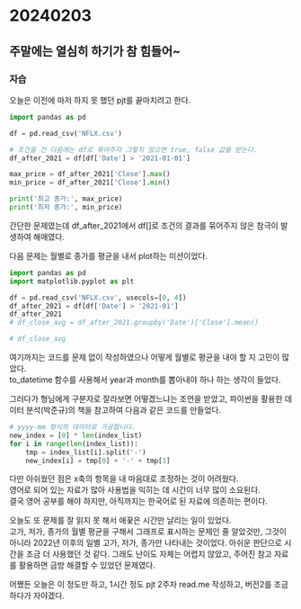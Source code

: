 # 20240203
## 주말에는 열심히 하기가 참 힘들어~
### 자습
오늘은 이전에 마저 하지 못 했던 pjt를 끝마치려고 한다.

``` python
import pandas as pd

df = pd.read_csv('NFLX.csv')

# 조건을 건 다음에는 df로 묶어주자 그렇지 않으면 true, false 값을 받는다.
df_after_2021 = df[df['Date'] > '2021-01-01']

max_price = df_after_2021['Close'].max()
min_price = df_after_2021['Close'].min()

print('최고 종가:', max_price)
print('최저 종가:', min_price)
```
간단한 문제였는데 df_after_2021에서 df[]로 조건의 결과를 묶어주지 않은 참극이 발생하여 해매였다.  

다음 문제는 월별로 종가를 평균을 내서 plot하는 미션이었다.
``` python
import pandas as pd
import matplotlib.pyplot as plt

df = pd.read_csv('NFLX.csv', usecols=[0, 4])
df_after_2021 = df[df['Date'] > '2021-01']
df_after_2021
# df_close_avg = df_after_2021.groupby('Date')['Close'].mean()

# df_close_avg
```
여기까지는 코드를 문제 없이 작성하였으나 어떻게 월별로 평균을 내야 할 지 고민이 많았다.  
to_datetime 함수를 사용해서 year과 month를 뽑아내야 하나 하는 생각이 들었다.  

그러다가 형님에게 구분자로 잘라보면 어떻겠느냐는 조언을 받았고, 파이썬을 활용한 데이터 분석(박준규)의 책을 참고하여 다음과 같은 코드를 만들었다.

``` python
# yyyy-mm 형식의 데이터로 가공합니다.
new_index = [0] * len(index_list)
for i in range(len(index_list)):
    tmp = index_list[i].split('-')
    new_index[i] = tmp[0] + '-' + tmp[1]
```
다만 아쉬웠던 점은 x축의 항목을 내 마음대로 조정하는 것이 어려웠다.  
영어로 되어 있는 자료가 많아 사용법을 익히는 데 시간이 너무 많이 소요된다.  
결국 영어 공부를 해야 하지만, 아직까지는 한국어로 된 자료에 의존하는 편이다.  

오늘도 또 문제를 잘 읽지 못 해서 애꿎은 시간만 날리는 일이 있었다.  
고가, 저가, 종가의 월별 평균을 구해서 그래프로 표시하는 문제인 줄 알았것만, 그것이 아니라 2022년 이후의 일별 고가, 저가, 종가만 나타내는 것이었다. 아쉬운 판단으로 시간을 조금 더 사용했던 것 같다. 그래도 난이도 자체는 어렵지 않았고, 주어진 참고 자료를 활용하면 금방 해결할 수 있었던 문제였다.  

어쨌든 오늘은 이 정도만 하고, 1시간 정도 pjt 2주차 read.me 작성하고, 버전2를 조금 하다가 자야겠다.
